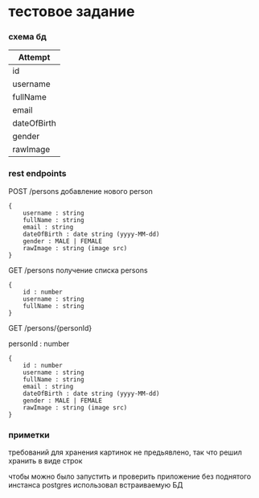 # тестовое задание

### схема бд
Attempt |
--- |
id |
username |
fullName |
email |
dateOfBirth |
gender |
rawImage |


### rest endpoints

POST /persons
добавление нового person

    {
        username : string
        fullName : string
        email : string
        dateOfBirth : date string (yyyy-MM-dd)
        gender : MALE | FEMALE
        rawImage : string (image src)
    }


GET /persons
получение списка persons

    {
        id : number
        username : string
        fullName : string
    }


GET /persons/{personId}

personId : number

    {
        id : number
        username : string
        fullName : string
        email : string
        dateOfBirth : date string (yyyy-MM-dd)
        gender : MALE | FEMALE
        rawImage : string (image src)
    }

### приметки

требований для хранения картинок не предьявлено, так что решил хранить в виде строк

чтобы можно было запустить и проверить приложение без поднятого инстанса postgres использовал встраиваемую БД